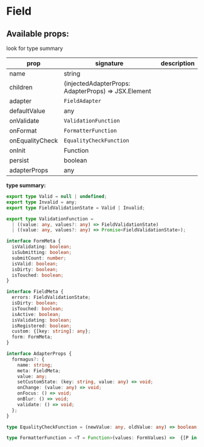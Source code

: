 # Field

## Available props:
<p class="category">look for type summary</p>

| prop            | signature | description |
| --------------- | --- | --- |
| name            | string |
| children        | (injectedAdapterProps: AdapterProps) => JSX.Element |
| adapter         | `FieldAdapter` |
| defaultValue    | any |
| onValidate      | `ValidationFunction` |
| onFormat        | `FormatterFunction` |
| onEqualityCheck | `EqualityCheckFunction` |
| onInit          | Function |
| persist         | boolean |
| adapterProps    | any |

**type summary:**

```typescript
export type Valid = null | undefined;
export type Invalid = any;
export type FieldValidationState = Valid | Invalid;

export type ValidationFunction =
  | ((value: any, values?: any) => FieldValidationState)
  | ((value: any, values?: any) => Promise<FieldValidationState>);

interface FormMeta {
  isValidating: boolean;
  isSubmitting: boolean;
  submitCount: number;
  isValid: boolean;
  isDirty: boolean;
  isTouched: boolean;
}

interface FieldMeta {
  errors: FieldValidationState;
  isDirty: boolean;
  isTouched: boolean;
  isActive: boolean;
  isValidating: boolean;
  isRegistered: boolean;
  custom: {[key: string]: any};
  form: FormMeta;
}

interface AdapterProps {
  formagus?: {
    name: string;
    meta: FieldMeta;
    value: any;
    setCustomState: (key: string, value: any) => void;
    onChange: (value: any) => void;
    onFocus: () => void;
    onBlur: () => void;
    validate: () => void;
  };
}

type EqualityCheckFunction = (newValue: any, oldValue: any) => boolean

type FormatterFunction = <T = Function>(values: FormValues) =>  {[P in keyof FormValues]: T[FormValues[P]]} |
```
